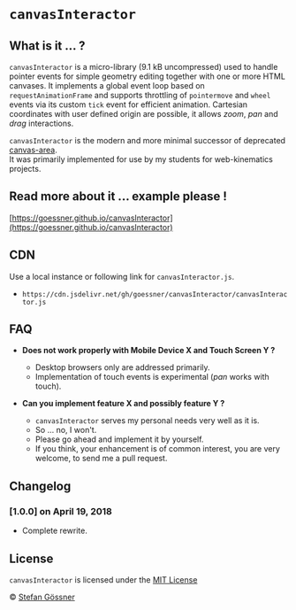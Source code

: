 # `canvasInteractor`

## What is it ... ?

`canvasInteractor` is a micro-library (9.1 kB uncompressed) used to handle pointer events for simple geometry editing together with one or more HTML canvases.
It implements a global event loop based on `requestAnimationFrame` and supports throttling of `pointermove` and `wheel` events via its custom `tick` event for efficient animation. Cartesian coordinates with user defined origin are possible, it allows *zoom*, *pan* and *drag* interactions.

`canvasInteractor` is the modern and more minimal successor of deprecated [canvas-area](https://github.com/goessner/canvas-area).  
It was primarily implemented for use by my students for web-kinematics projects.

## Read more about it ... example please !

[https://goessner.github.io/canvasInteractor](https://goessner.github.io/canvasInteractor)


## CDN

Use a local instance or following link for `canvasInteractor.js`.
* `https://cdn.jsdelivr.net/gh/goessner/canvasInteractor/canvasInteractor.js`


## FAQ

* __Does not work properly with Mobile Device X and Touch Screen Y ?__
  * Desktop browsers only are addressed primarily.
  * Implementation of touch events is experimental (*pan* works with touch).

* __Can you implement feature X and possibly feature Y ?__
  * `canvasInteractor` serves my personal needs very well as it is.
  * So ... no, I won't.
  * Please go ahead and implement it by yourself.
  * If you think, your enhancement is of common interest, you are very welcome, to send me a pull request.

## Changelog

###  [1.0.0] on April 19, 2018
* Complete rewrite.

## License

`canvasInteractor` is licensed under the [MIT License](http://opensource.org/licenses/MIT)

 © [Stefan Gössner](https://github.com/goessner)
